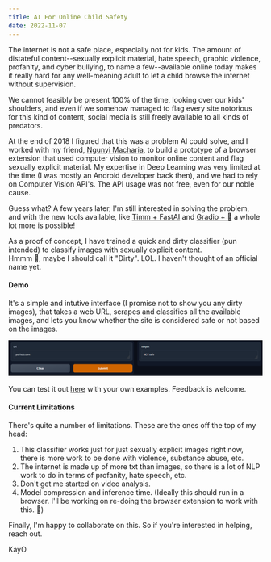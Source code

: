 ```yaml
---
title: AI For Online Child Safety
date: 2022-11-07
---
```


The internet is not a safe place, especially not for kids. The amount of distateful content--sexually explicit material, hate speech, graphic violence, profanity, and cyber bullying, to name a few--available online today makes it really hard for any well-meaning adult to let a child browse the internet without supervision.

We cannot feasibly be present 100% of the time, looking over our kids' shoulders, and even if we somehow managed to flag every site notorious for this kind of content, social media is still freely available to all kinds of predators. 

At the end of 2018 I figured that this was a problem AI could solve, and I worked with my friend, [Ngunyi Macharia](https://github.com/ngunyimacharia), to build a prototype of a browser extension that used computer vision to monitor online content and flag sexually explicit material. My expertise in Deep Learning was very limited at the time (I was mostly an Android developer back then), and we had to rely on Computer Vision API's. The API usage was not free, even for our noble cause.

Guess what? A few years later, I'm still interested in solving the problem, and with the new tools available, like [Timm + FastAI](https://timm.fast.ai/) and [Gradio + 🤗](https://huggingface.co/gradio) a whole lot more is possible!

As a proof of concept, I have trained a quick and dirty classifier (pun intended) to classify images with sexually explicit content.  
Hmmm 🤔, maybe I should call it "Dirty". LOL. I haven't thought of an official name yet.

#### Demo

It's a simple and intutive interface (I promise not to show you any dirty images), that takes a web URL, scrapes and classifies all the available images, and lets you know whether the site is considered safe or not based on the images.

![](https://raw.githubusercontent.com/KayO-GH/blog/main/assets/images/safety-analyzer-screenshot.PNG)

You can test it out [here](https://huggingface.co/spaces/KayO/WebsiteImageSafetyAnalyzer) with your own examples. Feedback is welcome.

#### Current Limitations
There's quite a number of limitations. These are the ones off the top of my head:
1. This classifier works just for just sexually explicit images right now, there is more work to be done with violence, substance abuse, etc.
2. The internet is made up of more txt than images, so there is a lot of NLP work to do in terms of profanity, hate speech, etc.
3. Don't get me started on video analysis.
4. Model compression and inference time. (Ideally this should run in a browser. I'll be working on re-doing the browser extension to work with this. 🙂)

Finally, I'm happy to collaborate on this. So if you're interested in helping, reach out.

KayO
